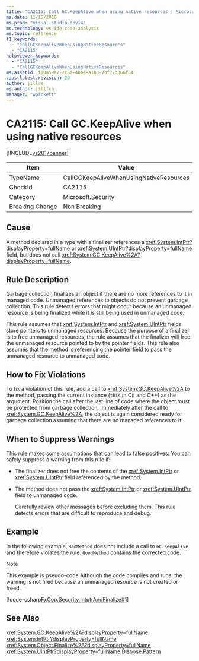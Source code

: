 ```yaml
---
title: "CA2115: Call GC.KeepAlive when using native resources | Microsoft Docs"
ms.date: 11/15/2016
ms.prod: "visual-studio-dev14"
ms.technology: vs-ide-code-analysis
ms.topic: reference
f1_keywords:
  - "CallGCKeepAliveWhenUsingNativeResources"
  - "CA2115"
helpviewer_keywords:
  - "CA2115"
  - "CallGCKeepAliveWhenUsingNativeResources"
ms.assetid: f00a59a7-2c6a-4bbe-a1b3-7bf77d366f34
caps.latest.revision: 20
author: jillre
ms.author: jillfra
manager: "wpickett"
---
```

# CA2115: Call GC.KeepAlive when using native resources
[!INCLUDE[vs2017banner](../includes/vs2017banner.md)]

|Item|Value|
|-|-|
|TypeName|CallGCKeepAliveWhenUsingNativeResources|
|CheckId|CA2115|
|Category|Microsoft.Security|
|Breaking Change|Non Breaking|

## Cause
 A method declared in a type with a finalizer references a <xref:System.IntPtr?displayProperty=fullName> or <xref:System.UIntPtr?displayProperty=fullName> field, but does not call <xref:System.GC.KeepAlive%2A?displayProperty=fullName>.

## Rule Description
 Garbage collection finalizes an object if there are no more references to it in managed code. Unmanaged references to objects do not prevent garbage collection. This rule detects errors that might occur because an unmanaged resource is being finalized while it is still being used in unmanaged code.

 This rule assumes that <xref:System.IntPtr> and <xref:System.UIntPtr> fields store pointers to unmanaged resources. Because the purpose of a finalizer is to free unmanaged resources, the rule assumes that the finalizer will free the unmanaged resource pointed to by the pointer fields. This rule also assumes that the method is referencing the pointer field to pass the unmanaged resource to unmanaged code.

## How to Fix Violations
 To fix a violation of this rule, add a call to <xref:System.GC.KeepAlive%2A> to the method, passing the current instance (`this` in C# and C++) as the argument. Position the call after the last line of code where the object must be protected from garbage collection. Immediately after the call to <xref:System.GC.KeepAlive%2A>, the object is again considered ready for garbage collection assuming that there are no managed references to it.

## When to Suppress Warnings
 This rule makes some assumptions that can lead to false positives. You can safely suppress a warning from this rule if:

- The finalizer does not free the contents of the <xref:System.IntPtr> or <xref:System.UIntPtr> field referenced by the method.

- The method does not pass the <xref:System.IntPtr> or <xref:System.UIntPtr> field to unmanaged code.

  Carefully review other messages before excluding them. This rule detects errors that are difficult to reproduce and debug.

## Example
 In the following example, `BadMethod` does not include a call to `GC.KeepAlive` and therefore violates the rule. `GoodMethod` contains the corrected code.

> [!NOTE]
> This example is pseudo-code Although the code compiles and runs, the warning is not fired because an unmanaged resource is not created or freed.

 [!code-csharp[FxCop.Security.IntptrAndFinalize#1](../snippets/csharp/VS_Snippets_CodeAnalysis/FxCop.Security.IntptrAndFinalize/cs/FxCop.Security.IntptrAndFinalize.cs#1)]

## See Also
 <xref:System.GC.KeepAlive%2A?displayProperty=fullName>
 <xref:System.IntPtr?displayProperty=fullName>
 <xref:System.Object.Finalize%2A?displayProperty=fullName>
 <xref:System.UIntPtr?displayProperty=fullName>
 [Dispose Pattern](https://msdn.microsoft.com/library/31a6c13b-d6a2-492b-9a9f-e5238c983bcb)
